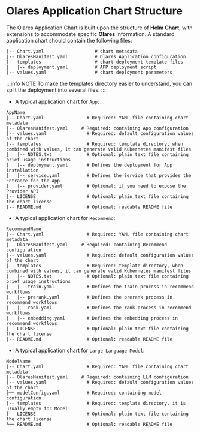 # Olares Application Chart Structure

The Olares Application Chart is built upon the structure of **Helm Chart**, with extensions to accommodate specific **Olares** information. A standard application chart should contain the following files:
```
|-- Chart.yaml                   # chart metadata
|-- OlaresManifest.yaml          # Olares Application configuration
|-- templates                    # chart deployment template files
|   |-- deployment.yaml          # APP deployment script
|-- values.yaml                  # chart deployment parameters
```
:::info NOTE
To make the templates directory easier to understand, you can split the deployment into several files.
:::

- A typical application chart for `App`:
```
AppName
|-- Chart.yaml                # Required: YAML file containing chart metadata
|-- OlaresManifest.yaml     # Required: containing App configuration
|-- values.yaml               # Required: default configuration values of the chart
|-- templates                 # Required: template directory, when combined with values, it can generate valid Kubernetes manifest files
|   |-- NOTES.txt             # Optional: plain text file containing brief usage instructions
|   |-- deployment.yaml       # Defines the deployment for App installation
|   |-- service.yaml          # Defines the Service that provides the Entrance for the App
|   |-- provider.yaml         # Optional: if you need to expose the Provider API 
|-- LICENSE                   # Optional: plain text file containing the chart license
|-- README.md                 # Optional: readable README file
```

- A typical application chart for `Recommend`:

```
RecommendName
|-- Chart.yaml                # Required: YAML file containing chart metadata
|-- OlaresManifest.yaml     # Required: containing Recommend configuration
|-- values.yaml               # Required: default configuration values of the chart
|-- templates                 # Required: template directory, when combined with values, it can generate valid Kubernetes manifest files
|   |-- NOTES.txt             # Optional: plain text file containing brief usage instructions
|   |-- train.yaml            # Defines the train process in recommend workflows
|   |-- prerank.yaml          # Defines the prerank process in recommend workflows
|   |-- rank.yaml             # Defines the rank process in recommend workflows
|   |-- embedding.yaml        # Defines the embedding process in recommend workflows
|-- LICENSE                   # Optional: plain text file containing the chart license
|-- README.md                 # Optional: readable README file
```

- A typical application chart for `Large Language Model`:

```
ModelName
|-- Chart.yaml                # Required: YAML file containing chart metadata
|-- OlaresManifest.yaml     # Required: containing LLM configuration
|-- values.yaml               # Required: default configuration values of the chart
├── modelConfig.yaml          # Required: containing model configuration
|-- templates                 # Required: template directory, it is usually empty for Model.
|-- LICENSE                   # Optional: plain text file containing the chart license
└── README.md                 # Optional: readable README file
```
